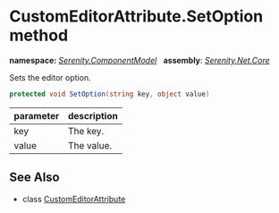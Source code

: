 # CustomEditorAttribute.SetOption method
**namespace:** *[Serenity.ComponentModel](../../README.md#serenity.componentmodel-namespace)*   **assembly**: *[Serenity.Net.Core](../../README.md)*

Sets the editor option.

```csharp
protected void SetOption(string key, object value)
```

| parameter | description |
| --- | --- |
| key | The key. |
| value | The value. |

## See Also

* class [CustomEditorAttribute](../CustomEditorAttribute.md)